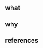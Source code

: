 ## what

<!--
* Describe high-level what changed as a result of these commits (i.e. in plain-english, what do these changes mean?)
* Use bullet points to be concise and to the point.
-->


## why

<!--
* Provide the justifications for the changes (e.g. business case). 
* Describe why these changes were made (e.g. why do these commits fix the problem?)
* Use bullet points to be concise and to the point.
-->


## references

<!--
* Link to any supporting github issues or helpful documentation to add some context (e.g. stackoverflow). 
* Use `closes #123`, if this PR closes a GitHub issue `#123`
-->


